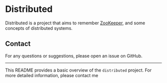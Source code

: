 # Distributed

Distributed is a project that aims to remember [ZooKeeper]([https://spring.io/projects/spring-data-rest](https://zookeeper.apache.org/)), and some concepts of distributed systems.


## Contact

For any questions or suggestions, please open an issue on GitHub.

---

This README provides a basic overview of the `distributed` project. For more detailed information, please contact me
